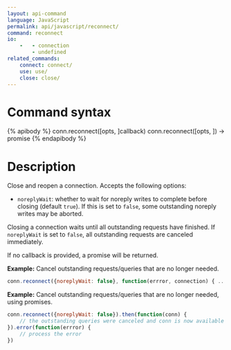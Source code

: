 ```yaml
---
layout: api-command
language: JavaScript
permalink: api/javascript/reconnect/
command: reconnect
io:
    -   - connection
        - undefined
related_commands:
    connect: connect/
    use: use/
    close: close/
---
```


# Command syntax #

{% apibody %}
conn.reconnect([opts, ]callback)
conn.reconnect([opts, ]) &rarr; promise
{% endapibody %}

# Description #

Close and reopen a connection.  Accepts the following options:

- `noreplyWait`: whether to wait for noreply writes to complete
  before closing (default `true`).  If this is set to `false`, some
  outstanding noreply writes may be aborted.

Closing a connection waits until all outstanding requests have
finished.  If `noreplyWait` is set to `false`, all outstanding
requests are canceled immediately.

If no callback is provided, a promise will be returned.

__Example:__ Cancel outstanding requests/queries that are no longer needed.

```js
conn.reconnect({noreplyWait: false}, function(errror, connection) { ... })
```

__Example:__ Cancel outstanding requests/queries that are no longer needed,
using promises.

```js
conn.reconnect({noreplyWait: false}).then(function(conn) {
    // the outstanding queries were canceled and conn is now available again
}).error(function(errror) {
    // process the error
})
```
